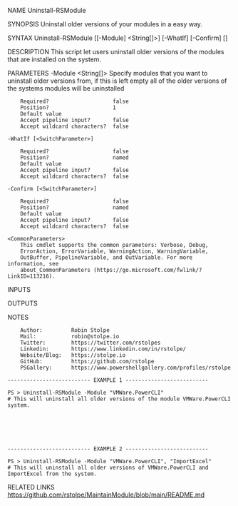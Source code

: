 ﻿
NAME
    Uninstall-RSModule
    
SYNOPSIS
    Uninstall older versions of your modules in a easy way.
    
    
SYNTAX
    Uninstall-RSModule [[-Module] <String[]>] [-WhatIf] [-Confirm] [<CommonParameters>]
    
    
DESCRIPTION
    This script let users uninstall older versions of the modules that are installed on the system.
    

PARAMETERS
    -Module <String[]>
        Specify modules that you want to uninstall older versions from, if this is left empty all of the older versions of the systems modules will be uninstalled
        
        Required?                    false
        Position?                    1
        Default value                
        Accept pipeline input?       false
        Accept wildcard characters?  false
        
    -WhatIf [<SwitchParameter>]
        
        Required?                    false
        Position?                    named
        Default value                
        Accept pipeline input?       false
        Accept wildcard characters?  false
        
    -Confirm [<SwitchParameter>]
        
        Required?                    false
        Position?                    named
        Default value                
        Accept pipeline input?       false
        Accept wildcard characters?  false
        
    <CommonParameters>
        This cmdlet supports the common parameters: Verbose, Debug,
        ErrorAction, ErrorVariable, WarningAction, WarningVariable,
        OutBuffer, PipelineVariable, and OutVariable. For more information, see
        about_CommonParameters (https://go.microsoft.com/fwlink/?LinkID=113216). 
    
INPUTS
    
OUTPUTS
    
NOTES
    
    
        Author:         Robin Stolpe
        Mail:           robin@stolpe.io
        Twitter:        https://twitter.com/rstolpes
        Linkedin:       https://www.linkedin.com/in/rstolpe/
        Website/Blog:   https://stolpe.io
        GitHub:         https://github.com/rstolpe
        PSGallery:      https://www.powershellgallery.com/profiles/rstolpe
    
    -------------------------- EXAMPLE 1 --------------------------
    
    PS > Uninstall-RSModule -Module "VMWare.PowerCLI"
    # This will uninstall all older versions of the module VMWare.PowerCLI system.
    
    
    
    
    
    
    -------------------------- EXAMPLE 2 --------------------------
    
    PS > Uninstall-RSModule -Module "VMWare.PowerCLI", "ImportExcel"
    # This will uninstall all older versions of VMWare.PowerCLI and ImportExcel from the system.
    
    
    
    
    
    
    
RELATED LINKS
    https://github.com/rstolpe/MaintainModule/blob/main/README.md


